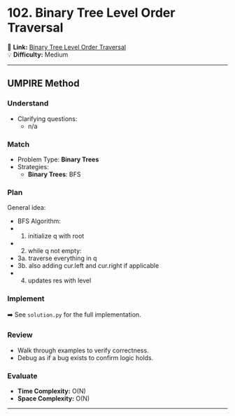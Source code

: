 # 102. Binary Tree Level Order Traversal

🔗 **Link:** [Binary Tree Level Order Traversal](https://leetcode.com/problems/binary-tree-level-order-traversal/description/)  
💡 **Difficulty:** Medium

---


## UMPIRE Method

### Understand
- Clarifying questions:
  - n/a 

### Match
- Problem Type: **Binary Trees**  
- Strategies:
  - **Binary Trees**: BFS

### Plan
General idea:  
- BFS Algorithm:
- 1. initialize q with root
- 2. while q not empty:
- 3a. traverse everything in q
- 3b. also adding cur.left and cur.right if applicable 
- 4. updates res with level

### Implement
➡️ See `solution.py` for the full implementation.  

### Review
- Walk through examples to verify correctness.  
- Debug as if a bug exists to confirm logic holds.  

### Evaluate
- **Time Complexity:** O(N)  
- **Space Complexity:** O(N)  

---


